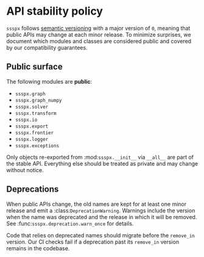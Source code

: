 # API stability policy

`ssspx` follows [semantic versioning](https://semver.org/) with a major version of
`0`, meaning that public APIs may change at each minor release.  To minimize
surprises, we document which modules and classes are considered public and
covered by our compatibility guarantees.

## Public surface

The following modules are **public**:

- `ssspx.graph`
- `ssspx.graph_numpy`
- `ssspx.solver`
- `ssspx.transform`
- `ssspx.io`
- `ssspx.export`
- `ssspx.frontier`
- `ssspx.logger`
- `ssspx.exceptions`

Only objects re-exported from :mod:`ssspx.__init__` via ``__all__`` are part of
the stable API.  Everything else should be treated as private and may change
without notice.

## Deprecations

When public APIs change, the old names are kept for at least one minor release
and emit a :class:`DeprecationWarning`.  Warnings include the version when the
name was deprecated and the release in which it will be removed.  See
:func:`ssspx.deprecation.warn_once` for details.

Code that relies on deprecated names should migrate before the ``remove_in``
version.  Our CI checks fail if a deprecation past its ``remove_in`` version
remains in the codebase.
